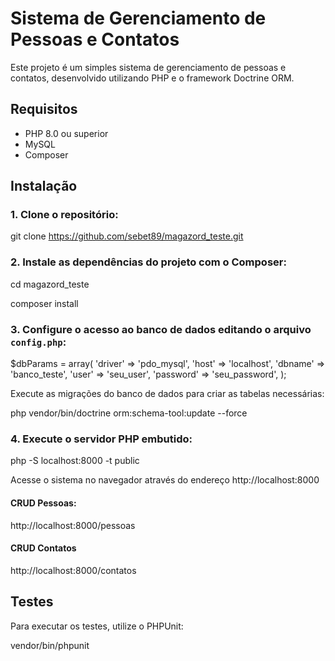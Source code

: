 # Sistema de Gerenciamento de Pessoas e Contatos

Este projeto é um simples sistema de gerenciamento de pessoas e contatos, desenvolvido utilizando PHP e o framework Doctrine ORM.

## Requisitos

- PHP 8.0 ou superior
- MySQL
- Composer

## Instalação

### 1. Clone o repositório:

git clone https://github.com/sebet89/magazord_teste.git

### 2. Instale as dependências do projeto com o Composer:

cd magazord_teste

composer install

### 3. Configure o acesso ao banco de dados editando o arquivo `config.php`:

$dbParams = array(
    'driver'   => 'pdo_mysql',
    'host'     => 'localhost',
    'dbname'   => 'banco_teste',
    'user'     => 'seu_user',
    'password' => 'seu_password',
);


Execute as migrações do banco de dados para criar as tabelas necessárias:

php vendor/bin/doctrine orm:schema-tool:update --force


### 4. Execute o servidor PHP embutido:

php -S localhost:8000 -t public

Acesse o sistema no navegador através do endereço http://localhost:8000

#### CRUD Pessoas:
http://localhost:8000/pessoas

#### CRUD Contatos
http://localhost:8000/contatos

## Testes
Para executar os testes, utilize o PHPUnit:

vendor/bin/phpunit

